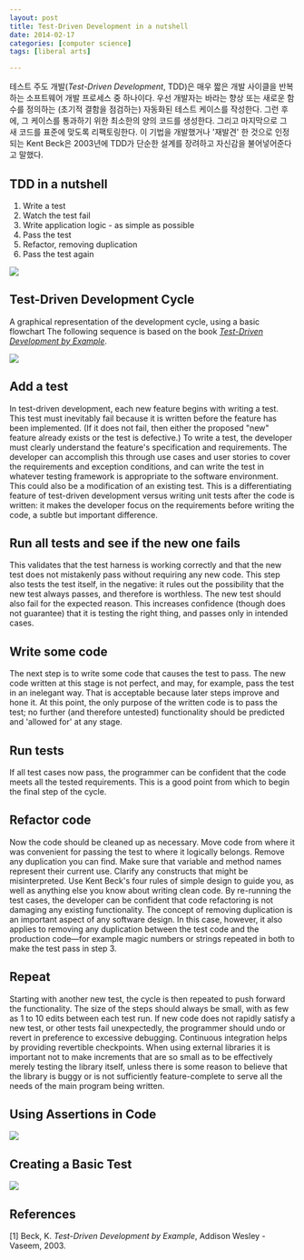 ```yaml
---
layout: post
title: Test-Driven Development in a nutshell
date: 2014-02-17 
categories: [computer science]
tags: [liberal arts]

---
```


테스트 주도 개발(*Test-Driven Development*, TDD)은 매우 짧은 개발 사이클을 반복하는 소프트웨어 개발 프로세스 중 하나이다. 우선 개발자는 바라는 향상 또는 새로운 함수를 정의하는 (초기적 결함을 점검하는) 자동화된 테스트 케이스를 작성한다. 그런 후에, 그 케이스를 통과하기 위한 최소한의 양의 코드를 생성한다. 그리고 마지막으로 그 새 코드를 표준에 맞도록 리팩토링한다. 이 기법을 개발했거나 '재발견' 한 것으로 인정되는 Kent Beck은 2003년에 TDD가 단순한 설계를 장려하고 자신감을 불어넣어준다고 말했다.

TDD in a nutshell
---

1. Write a test
2. Watch the test fail
3. Write application logic - as simple as possible
4. Pass the test
5. Refactor, removing duplication
6. Pass the test again



![](http://sungsoo.github.com/images/tdd01.png)



Test-Driven Development Cycle
---
A graphical representation of the development cycle, using a basic flowchart
The following sequence is based on the book [*Test-Driven Development by Example*](http://en.wikipedia.org/wiki/Test-Driven_Development_by_Example).

![](http://sungsoo.github.com/images/tdd-cycle.png)

Add a test
---
In test-driven development, each new feature begins with writing a test. This test must inevitably fail because it is written before the feature has been implemented. (If it does not fail, then either the proposed "new" feature already exists or the test is defective.) To write a test, the developer must clearly understand the feature's specification and requirements. The developer can accomplish this through use cases and user stories to cover the requirements and exception conditions, and can write the test in whatever testing framework is appropriate to the software environment. This could also be a modification of an existing test. This is a differentiating feature of test-driven development versus writing unit tests after the code is written: it makes the developer focus on the requirements before writing the code, a subtle but important difference.

Run all tests and see if the new one fails
---
This validates that the test harness is working correctly and that the new test does not mistakenly pass without requiring any new code. This step also tests the test itself, in the negative: it rules out the possibility that the new test always passes, and therefore is worthless. The new test should also fail for the expected reason. This increases confidence (though does not guarantee) that it is testing the right thing, and passes only in intended cases.

Write some code
---
The next step is to write some code that causes the test to pass. The new code written at this stage is not perfect, and may, for example, pass the test in an inelegant way. That is acceptable because later steps improve and hone it.
At this point, the only purpose of the written code is to pass the test; no further (and therefore untested) functionality should be predicted and 'allowed for' at any stage.

Run tests
---
If all test cases now pass, the programmer can be confident that the code meets all the tested requirements. This is a good point from which to begin the final step of the cycle.

Refactor code
---
Now the code should be cleaned up as necessary. Move code from where it was convenient for passing the test to where it logically belongs. Remove any duplication you can find. Make sure that variable and method names represent their current use. Clarify any constructs that might be misinterpreted. Use Kent Beck's four rules of simple design to guide you, as well as anything else you know about writing clean code. By re-running the test cases, the developer can be confident that code refactoring is not damaging any existing functionality.
The concept of removing duplication is an important aspect of any software design. In this case, however, it also applies to removing any duplication between the test code and the production code—for example magic numbers or strings repeated in both to make the test pass in step 3.

Repeat
---
Starting with another new test, the cycle is then repeated to push forward the functionality. The size of the steps should always be small, with as few as 1 to 10 edits between each test run. If new code does not rapidly satisfy a new test, or other tests fail unexpectedly, the programmer should undo or revert in preference to excessive debugging. Continuous integration helps by providing revertible checkpoints. When using external libraries it is important not to make increments that are so small as to be effectively merely testing the library itself, unless there is some reason to believe that the library is buggy or is not sufficiently feature-complete to serve all the needs of the main program being written.

Using Assertions in Code
---
![](http://sungsoo.github.com/images/tdd02.png)

Creating a Basic Test
---
![](http://sungsoo.github.com/images/tdd03.png)

References
---
[1] Beck, K. *Test-Driven Development by Example*, Addison Wesley - Vaseem, 2003.

